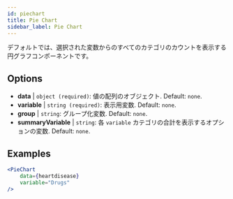 ```yaml
---
id: piechart
title: Pie Chart
sidebar_label: Pie Chart
---
```


デフォルトでは、選択された変数からのすべてのカテゴリのカウントを表示する円グラフコンポーネントです。

## Options

* __data__ | `object (required)`: 値の配列のオブジェクト. Default: `none`.
* __variable__ | `string (required)`: 表示用変数. Default: `none`.
* __group__ | `string`: グループ化変数. Default: `none`.
* __summaryVariable__ | `string`: 各 `variable` カテゴリの合計を表示するオプションの変数. Default: `none`.


## Examples

```jsx live
<PieChart 
    data={heartdisease} 
    variable="Drugs"
/>
```

